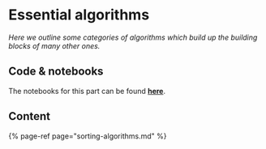 # Essential algorithms

_Here we outline some categories of algorithms which build up the building blocks of many other ones._

## Code & notebooks

The notebooks for this part can be found [**here**](https://nbviewer.jupyter.org/github/martinapugliese/tales-science-data/tree/master/the-computer-science-appendix/essential-algorithms/notebooks/).

## Content

{% page-ref page="sorting-algorithms.md" %}



